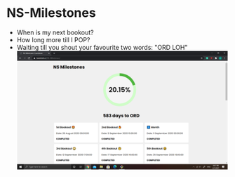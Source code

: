 # NS-Milestones
- When is my next bookout? 
- How long more till I POP?  
- Waiting till you shout your favourite two words: "ORD LOH"
![alt text](assets/site.png "Title")
